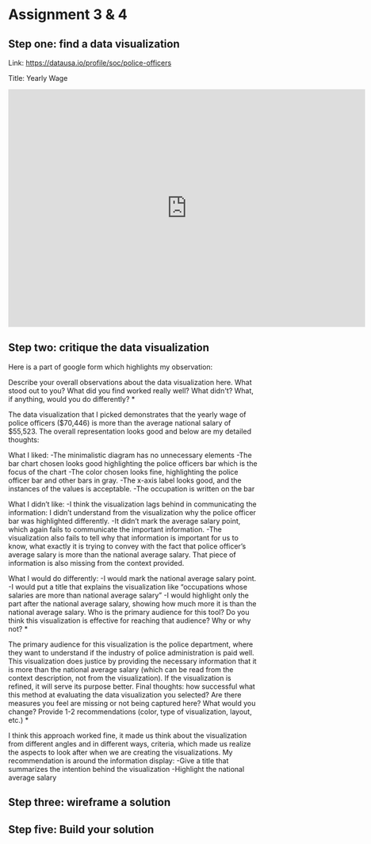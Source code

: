 # Assignment 3 & 4

## Step one: find a data visualization

Link: https://datausa.io/profile/soc/police-officers

Title: Yearly Wage

<iframe width="720px" height="480px" src="https://datausa.io/profile/soc/police-officers/employment/wage_by_industry?viz=false" frameborder="0" ></iframe>


## Step two: critique the data visualization

Here is a part of google form which highlights my observation:

Describe your overall observations about the data visualization here.  What stood out to you?  What did you find worked really well?  What didn't?  What, if anything, would you do differently?   *

The data visualization that I picked demonstrates that the yearly wage of police officers ($70,446) is more than the average national salary of $55,523. The overall representation looks good and below are my detailed thoughts:

What I liked:
-The minimalistic diagram has no unnecessary elements 
-The bar chart chosen looks good highlighting the police officers bar which is the focus of the chart 
-The color chosen looks fine, highlighting the police officer bar and other bars in gray.
-The x-axis label looks good, and the instances of the values is acceptable. 
-The occupation is written on the bar

What I didn’t like:
-I think the visualization lags behind in communicating the information: I didn’t understand from the visualization why the police officer bar was highlighted differently.
-It didn’t mark the average salary point, which again fails to communicate the important information. 
-The visualization also fails to tell why that information is important for us to know, what exactly it is trying to convey with the fact that police officer’s average salary is more than the national average salary. That piece of information is also missing from the context provided. 

What I would do differently:
-I would mark the national average salary point. 
-I would put a title that explains the visualization like “occupations whose salaries are more than national average salary” 
-I would highlight only the part after the national average salary, showing how much more it is than the national average salary.
Who is the primary audience for this tool?  Do you think this visualization is effective for reaching that audience?  Why or why not? *

The primary audience for this visualization is the police department, where they want to understand if the industry of police administration is paid well. This visualization does justice by providing the necessary information that it is more than the national average salary (which can be read from the context description, not from the visualization). If the visualization is refined, it will serve its purpose better. 
Final thoughts: how successful what this method at evaluating the data visualization you selected? Are there measures you feel are missing or not being captured here?  What would you change?  Provide 1-2 recommendations (color, type of visualization, layout, etc.) *

I think this approach worked fine, it made us think about the visualization from different angles and in different ways, criteria, which made us realize the aspects to look after when we are creating the visualizations. 
My recommendation is around the information display:
-Give a title that summarizes the intention behind the visualization
-Highlight the national average salary


## Step three: wireframe a solution





## Step five: Build your solution

<div class='tableauPlaceholder' id='viz1644287191182' style='position: relative'><object class='tableauViz'  style='display:none;'><param name='host_url' value='https%3A%2F%2Fpublic.tableau.com%2F' /> <param name='embed_code_version' value='3' /> <param name='site_root' value='' /><param name='name' value='PoliceOfficersViz&#47;Sheet1' /><param name='tabs' value='no' /><param name='toolbar' value='yes' /><param name='animate_transition' value='yes' /><param name='display_static_image' value='yes' /><param name='display_spinner' value='yes' /><param name='display_overlay' value='yes' /><param name='display_count' value='yes' /><param name='language' value='en-US' /><param name='filter' value='publish=yes' /></object></div>
<script type='text/javascript'>
var divElement = document.getElementById('viz1644287191182');
var vizElement = divElement.getElementsByTagName('object')[0];
vizElement.style.width='100%';
vizElement.style.height=(divElement.offsetWidth*0.75)+'px';
var scriptElement = document.createElement('script');
scriptElement.src = 'https://public.tableau.com/javascripts/api/viz_v1.js';
vizElement.parentNode.insertBefore(scriptElement, vizElement);
</script>
